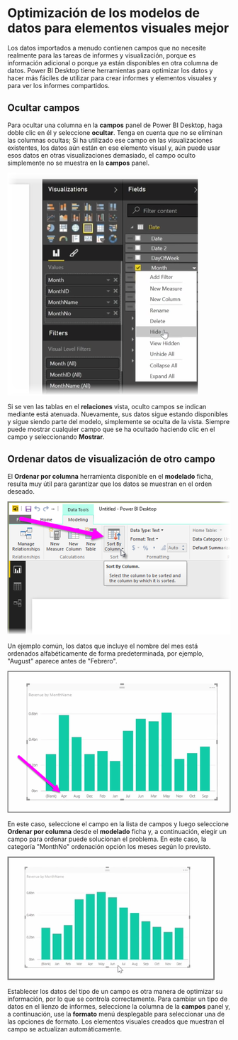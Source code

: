 <properties
   pageTitle="Optimización de los modelos de datos"
   description="Asegúrese de crear y ver elementos visuales más fácil con modelos optimizados"
   services="powerbi"
   documentationCenter=""
   authors="davidiseminger"
   manager="mblythe"
   backup=""
   editor=""
   tags=""
   qualityFocus="no"
   qualityDate=""
   featuredVideoId="tDcrfnjjlgk"
   featuredVideoThumb=""
   courseDuration="8m"/>

<tags
   ms.service="powerbi"
   ms.devlang="NA"
   ms.topic="get-started-article"
   ms.tgt_pltfrm="NA"
   ms.workload="powerbi"
   ms.date="09/29/2016"
   ms.author="davidi"/>

# Optimización de los modelos de datos para elementos visuales mejor

Los datos importados a menudo contienen campos que no necesite realmente para las tareas de informes y visualización, porque es información adicional o porque ya están disponibles en otra columna de datos. Power BI Desktop tiene herramientas para optimizar los datos y hacer más fáciles de utilizar para crear informes y elementos visuales y para ver los informes compartidos.

## Ocultar campos

Para ocultar una columna en la **campos** panel de Power BI Desktop, haga doble clic en él y seleccione **ocultar**. Tenga en cuenta que no se eliminan las columnas ocultas; Si ha utilizado ese campo en las visualizaciones existentes, los datos aún están en ese elemento visual y, aún puede usar esos datos en otras visualizaciones demasiado, el campo oculto simplemente no se muestra en la **campos** panel.

![](media/powerbi-learning-2-4-optimize-data-models/2-4_1.png)

Si se ven las tablas en el **relaciones** vista, oculto campos se indican mediante está atenuada. Nuevamente, sus datos sigue estando disponibles y sigue siendo parte del modelo, simplemente se oculta de la vista. Siempre puede mostrar cualquier campo que se ha ocultado haciendo clic en el campo y seleccionando **Mostrar**.

## Ordenar datos de visualización de otro campo

El **Ordenar por columna** herramienta disponible en el **modelado** ficha, resulta muy útil para garantizar que los datos se muestran en el orden deseado.

![](media/powerbi-learning-2-4-optimize-data-models/2-4_2.png)


Un ejemplo común, los datos que incluye el nombre del mes está ordenados alfabéticamente de forma predeterminada, por ejemplo, "August" aparece antes de "Febrero".

![](media/powerbi-learning-2-4-optimize-data-models/2-4_3.png)

En este caso, seleccione el campo en la lista de campos y luego seleccione **Ordenar por columna** desde el **modelado** ficha y, a continuación, elegir un campo para ordenar puede solucionan el problema. En este caso, la categoría "MonthNo" ordenación opción los meses según lo previsto.

![](media/powerbi-learning-2-4-optimize-data-models/2-4_4.png)


Establecer los datos del tipo de un campo es otra manera de optimizar su información, por lo que se controla correctamente. Para cambiar un tipo de datos en el lienzo de informes, seleccione la columna de la **campos** panel y, a continuación, use la **formato** menú desplegable para seleccionar una de las opciones de formato. Los elementos visuales creados que muestran el campo se actualizan automáticamente.
